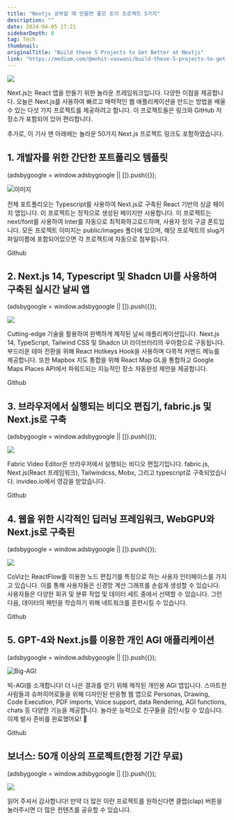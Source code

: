 ```yaml
---
title: "Nextjs 공부할 때 만들면 좋은 토이 프로젝트 5가지"
description: ""
date: 2024-04-05 17:21
sidebarDepth: 0
tag: Tech
thumbnail: 
originalTitle: "Build these 5 Projects to Get Better at Nextjs"
link: "https://medium.com/@mohit-vaswani/build-these-5-projects-to-get-better-at-nextjs-498a2b76fde2"
---
```



<img src="./img/Buildthese5ProjectstoGetBetteratNextjs_0.png"/>

Next.js는 React 앱을 만들기 위한 놀라운 프레임워크입니다. 다양한 이점을 제공합니다. 오늘은 Next.js를 사용하여 빠르고 매력적인 웹 애플리케이션을 만드는 방법을 배울 수 있는 다섯 가지 프로젝트를 제공하려고 합니다. 이 프로젝트들은 링크와 GitHub 저장소가 포함되어 있어 편리합니다.

추가로, 이 기사 맨 아래에는 놀라운 50가지 Next.js 프로젝트 링크도 포함하였습니다.

## 1. 개발자를 위한 간단한 포트폴리오 템플릿

<!-- ui-log 수평형 -->
<ins class="adsbygoogle"
  style="display:block"
  data-ad-client="ca-pub-4877378276818686"
  data-ad-slot="9743150776"
  data-ad-format="auto"
  data-full-width-responsive="true"></ins>
<component is="script">
(adsbygoogle = window.adsbygoogle || []).push({});
</component>

![이미지](./img/Buildthese5ProjectstoGetBetteratNextjs_1.png)

전체 포트폴리오는 Typescript를 사용하여 Next.js로 구축된 React 기반의 싱글 페이지 앱입니다. 이 프로젝트는 정적으로 생성된 페이지만 사용합니다. 이 프로젝트는 next/font를 사용하여 Inter를 자동으로 최적화하고로드하며, 사용자 정의 구글 폰트입니다. 모든 프로젝트 이미지는 public/images 폴더에 있으며, 해당 프로젝트의 slug가 파일이름에 포함되어있으면 각 프로젝트에 자동으로 첨부됩니다.

Github

## 2. Next.js 14, Typescript 및 Shadcn UI를 사용하여 구축된 실시간 날씨 앱

<!-- ui-log 수평형 -->
<ins class="adsbygoogle"
  style="display:block"
  data-ad-client="ca-pub-4877378276818686"
  data-ad-slot="9743150776"
  data-ad-format="auto"
  data-full-width-responsive="true"></ins>
<component is="script">
(adsbygoogle = window.adsbygoogle || []).push({});
</component>

<img src="./img/Buildthese5ProjectstoGetBetteratNextjs_2.png" />

Cutting-edge 기술을 활용하여 완벽하게 제작된 날씨 애플리케이션입니다. Next.js 14, TypeScript, Tailwind CSS 및 Shadcn UI 라이브러리의 우아함으로 구동됩니다. 부드러운 테마 전환을 위해 React Hotkeys Hook을 사용하며 다목적 커맨드 메뉴를 제공합니다. 또한 Mapbox 지도 통합을 위해 React Map GL을 통합하고 Google Maps Places API에서 파워드되는 지능적인 장소 자동완성 제안을 제공합니다.

Github

## 3. 브라우저에서 실행되는 비디오 편집기, fabric.js 및 Next.js로 구축

<!-- ui-log 수평형 -->
<ins class="adsbygoogle"
  style="display:block"
  data-ad-client="ca-pub-4877378276818686"
  data-ad-slot="9743150776"
  data-ad-format="auto"
  data-full-width-responsive="true"></ins>
<component is="script">
(adsbygoogle = window.adsbygoogle || []).push({});
</component>

<img src="./img/Buildthese5ProjectstoGetBetteratNextjs_3.png" />

Fabric Video Editor은 브라우저에서 실행되는 비디오 편집기입니다. fabric.js, Next.js(React 프레임워크), Tailwindcss, Mobx, 그리고 typescript로 구축되었습니다. invideo.io에서 영감을 받았습니다.

Github

## 4. 웹을 위한 시각적인 딥러닝 프레임워크, WebGPU와 Next.js로 구축된

<!-- ui-log 수평형 -->
<ins class="adsbygoogle"
  style="display:block"
  data-ad-client="ca-pub-4877378276818686"
  data-ad-slot="9743150776"
  data-ad-format="auto"
  data-full-width-responsive="true"></ins>
<component is="script">
(adsbygoogle = window.adsbygoogle || []).push({});
</component>

<img src="./img/Buildthese5ProjectstoGetBetteratNextjs_4.png" />

CoViz는 ReactFlow를 이용한 노드 편집기를 특징으로 하는 사용자 인터페이스를 가지고 있습니다. 이를 통해 사용자들은 신경망 계산 그래프를 손쉽게 생성할 수 있습니다. 사용자들은 다양한 회귀 및 분류 작업 및 데이터 세트 중에서 선택할 수 있습니다. 그런 다음, 데이터의 패턴을 학습하기 위해 네트워크를 훈련시킬 수 있습니다.

Github

## 5. GPT-4와 Next.js를 이용한 개인 AGI 애플리케이션

<!-- ui-log 수평형 -->
<ins class="adsbygoogle"
  style="display:block"
  data-ad-client="ca-pub-4877378276818686"
  data-ad-slot="9743150776"
  data-ad-format="auto"
  data-full-width-responsive="true"></ins>
<component is="script">
(adsbygoogle = window.adsbygoogle || []).push({});
</component>

![Big-AGI](./img/Buildthese5ProjectstoGetBetteratNextjs_5.png)

빅-AGI를 소개합니다! 더 나은 결과를 얻기 위해 제작된 개인용 AGI 앱입니다. 스마트한 사람들과 슈퍼히어로들을 위해 디자인된 반응형 웹 앱으로 Personas, Drawing, Code Execution, PDF imports, Voice support, data Rendering, AGI functions, chats 등 다양한 기능을 제공합니다. 놀라운 능력으로 친구들을 감탄시킬 수 있습니다. 이제 발사 준비를 완료했어요! 🚀

Github

## 보너스: 50개 이상의 프로젝트(한정 기간 무료)

<!-- ui-log 수평형 -->
<ins class="adsbygoogle"
  style="display:block"
  data-ad-client="ca-pub-4877378276818686"
  data-ad-slot="9743150776"
  data-ad-format="auto"
  data-full-width-responsive="true"></ins>
<component is="script">
(adsbygoogle = window.adsbygoogle || []).push({});
</component>

<img src="./img/Buildthese5ProjectstoGetBetteratNextjs_6.png" />

읽어 주셔서 감사합니다! 만약 더 많은 이런 프로젝트를 원하신다면 클랩(clap) 버튼을 눌러주시면 더 많은 컨텐츠를 공유할 수 있습니다.